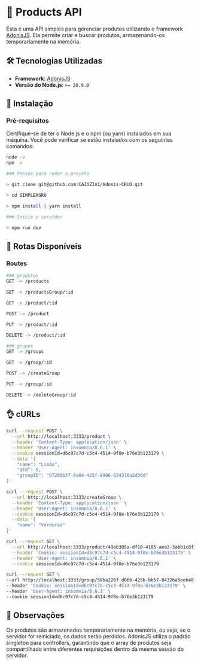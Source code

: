 # 🛒 Products API

Esta é uma API simples para gerenciar produtos utilizando o framework [AdonisJS](https://adonisjs.com/). Ela permite criar e buscar produtos, armazenando-os temporariamente na memória.

## 🛠️ Tecnologias Utilizadas

- **Framework**: [AdonisJS](https://adonisjs.com/) 
- **Versão do Node.js**: `>= 20.9.0`

## 🚀 Instalação

### Pré-requisitos

Certifique-se de ter o Node.js e o npm (ou yarn) instalados em sua máquina. Você pode verificar se estão instalados com os seguintes comandos:

```bash
node -v
npm -v

### Passos para rodar o projeto

> git clone git@github.com:CAIOZIn1/Adonis-CRUD.git

> cd SIMPLEAGRO

> npm install | yarn install

### Inicie o servidor

> npm run dev
```

## 🔀 Rotas Disponíveis


### Routes

```bash
### produtos
GET -> /products

GET -> /productsGroup/:id

GET -> /product/:id

POST -> /product

PUT -> /product/:id

DELETE -> /product/:id

### grupos
GET -> /groups

GET -> /group/:id

POST -> /createGroup

PUT -> /group/:id

DELETE -> /deleteGroup/:id
```

## 👌 cURLs
 
```bash
curl --request POST \
  --url http://localhost:3333/product \
  --header 'Content-Type: application/json' \
  --header 'User-Agent: insomnia/8.6.1' \
  --cookie sessionId=d6c97c7d-c5c4-4514-9f8e-b76e3b123179 \
  --data '{
	"name": "Limão",
	"qtd": 5,
	"groupID": "b7290b37-6a04-425f-8906-634370a2d36d"
}'
```

```bash
curl --request POST \
  --url http://localhost:3333/createGroup \
  --header 'Content-Type: application/json' \
  --header 'User-Agent: insomnia/8.6.1' \
  --cookie sessionId=d6c97c7d-c5c4-4514-9f8e-b76e3b123179 \
  --data '{
	"name": "Verduras"
}'
```

```bash
curl --request GET \
  --url http://localhost:3333/product/49ab385a-df10-4105-aee2-3abb1c8f1b6a \
  --header 'Cookie: sessionId=d6c97c7d-c5c4-4514-9f8e-b76e3b123179' \
  --header 'User-Agent: insomnia/8.6.1' \
  --cookie sessionId=d6c97c7d-c5c4-4514-9f8e-b76e3b123179
  ```

  ```bash
  curl --request GET \
  --url http://localhost:3333/group/50ba226f-d066-425b-bb57-84326a5ee648 \
  --header 'Cookie: sessionId=d6c97c7d-c5c4-4514-9f8e-b76e3b123179' \
  --header 'User-Agent: insomnia/8.6.1' \
  --cookie sessionId=d6c97c7d-c5c4-4514-9f8e-b76e3b123179
  ```

## 📌 Observações

Os produtos são armazenados temporariamente na memória, ou seja, se o servidor for reiniciado, os dados serão perdidos.
AdonisJS utiliza o padrão singleton para controllers, garantindo que o array de produtos seja compartilhado entre diferentes requisições dentro da mesma sessão do servidor.
